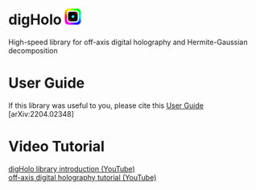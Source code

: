 # digHolo <img src="https://github.com/joelacarpenter/digHolo/blob/doc/DigHoloLogo_64x64.png" height="32" width="32"><br>

High-speed library for off-axis digital holography and Hermite-Gaussian decomposition
# User Guide
If this library was useful to you, please cite this [User Guide](https://arxiv.org/abs/2204.02348) [arXiv:2204.02348]
<br>
# Video Tutorial
[digHolo library introduction (YouTube)](https://youtu.be/rQMfWO2MQJQ)<br>
[off-axis digital holography tutorial (YouTube)](https://youtu.be/9hgQyx1He_U)<br>


